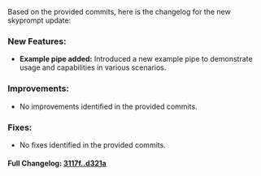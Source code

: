 Based on the provided commits, here is the changelog for the new skyprompt update:

### **New Features:**
- **Example pipe added:** Introduced a new example pipe to demonstrate usage and capabilities in various scenarios.

### **Improvements:**
- No improvements identified in the provided commits.

### **Fixes:**
- No fixes identified in the provided commits.

#### **Full Changelog:** [3117f..d321a](https://github.com/mediar-ai/skyprompt/compare/3117f..d321a)

